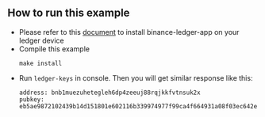 ## How to run this example

- Please refer to this [document](https://www.binance.org/static/guides/DEX-Ledger-Documentation.html) to install binance-ledger-app on your ledger device 
- Compile this example
    ```
    make install
    ```
- Run `ledger-keys` in console. Then you will get similar response like this:
    ```
    address: bnb1muezuhetegleh6dp4zeeuj88rqjkkfvtnsuk2x
    pubkey: eb5ae9872102439b14d151801e602116b339974977f99ca4f664931a08f03ec642e285315a43
    ```